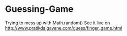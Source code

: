 # Guessing-Game
Trying to mess up with Math.random()
See it live on http://www.pratikdaigavane.com/guess/finger_game.html
